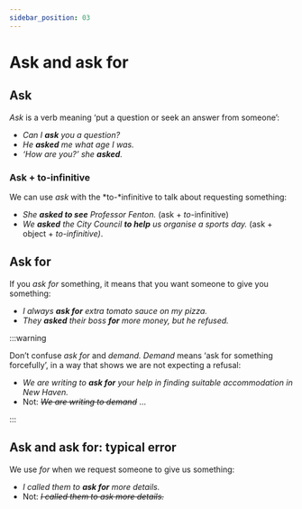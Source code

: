 ```yaml
---
sidebar_position: 03
---
```


# Ask and ask for

## Ask

*Ask* is a verb meaning ‘put a question or seek an answer from someone’:

- *Can I **ask** you a question?*
- *He **asked** me what age I was.*
- *‘How are you?’ she **asked**.*

### Ask \+ to-infinitive

We can use *ask* with the *to-*infinitive to talk about requesting something:

- *She **asked to see** Professor Fenton.* (ask + *to*\-infinitive)
- *We **asked** the City Council **to help** us organise a sports day.* (ask + object + *to-infinitive)*.

## Ask for

If you *ask for* something, it means that you want someone to give you something:

- *I always **ask for** extra tomato sauce on my pizza.*
- *They **asked** their boss **for** more money, but he refused.*

:::warning

Don’t confuse *ask for* and *demand. Demand* means ‘ask for something forcefully’, in a way that shows we are not expecting a refusal:

- *We are writing to **ask for** your help in finding suitable accommodation in New Haven.*
- Not: *~~We are writing to demand~~* …

:::

## Ask and ask for: typical error

We use *for* when we request someone to give us something:

- *I called them to **ask for** more details.*
- Not: *~~I called them to ask more details.~~*
